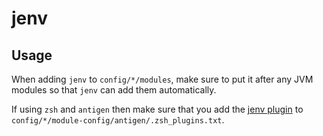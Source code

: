 # jenv

## Usage

When adding `jenv` to `config/*/modules`, make sure to put it after any JVM modules so that `jenv` can add them
automatically.

If using `zsh` and `antigen` then make sure that you add the [jenv plugin][jenv-plugin] to
`config/*/module-config/antigen/.zsh_plugins.txt`.

[jenv-plugin]: https://github.com/robbyrussell/oh-my-zsh/tree/master/plugins/jenv
